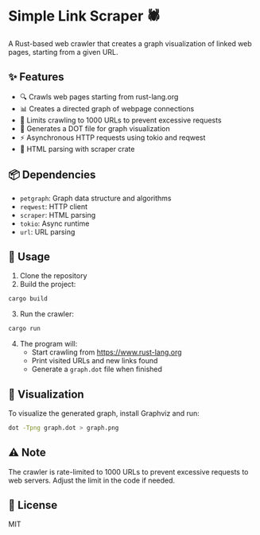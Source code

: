 # Simple Link Scraper 🕷️

A Rust-based web crawler that creates a graph visualization of linked web pages, starting from a given URL.

## ✨ Features

- 🔍 Crawls web pages starting from rust-lang.org
- 📊 Creates a directed graph of webpage connections
- 🛑 Limits crawling to 1000 URLs to prevent excessive requests
- 📄 Generates a DOT file for graph visualization
- ⚡ Asynchronous HTTP requests using tokio and reqwest
- 🔎 HTML parsing with scraper crate

## 📦 Dependencies

- `petgraph`: Graph data structure and algorithms
- `reqwest`: HTTP client
- `scraper`: HTML parsing
- `tokio`: Async runtime
- `url`: URL parsing

## 🚀 Usage

1. Clone the repository
2. Build the project:

```sh
cargo build
```

3. Run the crawler:

```sh
cargo run
```

4. The program will:
   - Start crawling from https://www.rust-lang.org
   - Print visited URLs and new links found
   - Generate a `graph.dot` file when finished

## 🎨 Visualization

To visualize the generated graph, install Graphviz and run:

```sh
dot -Tpng graph.dot > graph.png
```

## ⚠️ Note

The crawler is rate-limited to 1000 URLs to prevent excessive requests to web servers. Adjust the limit in the code if needed.

## 📝 License

MIT
